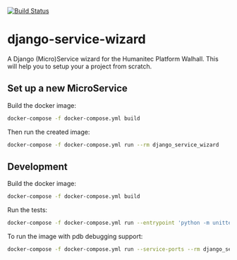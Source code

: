 [![Build Status](http://drone.humanitec.io/api/badges/Humanitec/django-service-wizard/status.svg)](http://drone.humanitec.io/Humanitec/django-service-wizard)

# django-service-wizard

A Django (Micro)Service wizard for the Humanitec Platform Walhall. This will
help you to setup your a project from scratch.

## Set up a new MicroService

Build the docker image:

```bash
docker-compose -f docker-compose.yml build
```

Then run the created image:

```bash
docker-compose -f docker-compose.yml run --rm django_service_wizard
```

## Development

Build the docker image:

```bash
docker-compose -f docker-compose.yml build
```

Run the tests:

```bash
docker-compose -f docker-compose.yml run --entrypoint 'python -m unittest discover .' --rm django_service_wizard
```

To run the image with pdb debugging support:

```bash
docker-compose -f docker-compose.yml run --service-ports --rm django_service_wizard
```
